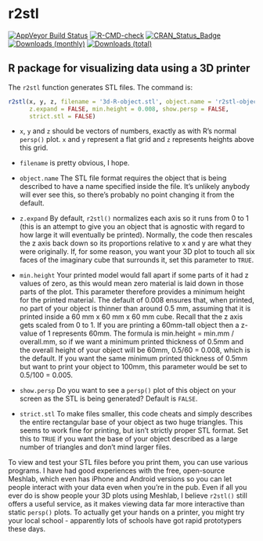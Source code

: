
<!-- README.md is generated from README.Rmd. Please edit that file -->

# r2stl

[![AppVeyor Build
Status](https://ci.appveyor.com/api/projects/status/github/paulnorthrop/r2stl?branch=master&svg=true)](https://ci.appveyor.com/project/paulnorthrop/r2stl)
[![R-CMD-check](https://github.com/paulnorthrop/r2stl/actions/workflows/R-CMD-check.yaml/badge.svg)](https://github.com/paulnorthrop/r2stl/actions/workflows/R-CMD-check.yaml)
[![CRAN_Status_Badge](https://www.r-pkg.org/badges/version/r2stl)](https://cran.r-project.org/package=r2stl)
[![Downloads
(monthly)](https://cranlogs.r-pkg.org/badges/r2stl?color=brightgreen)](https://cran.r-project.org/package=r2stl)
[![Downloads
(total)](https://cranlogs.r-pkg.org/badges/grand-total/r2stl?color=brightgreen)](https://cran.r-project.org/package=r2stl)

## R package for visualizing data using a 3D printer

The `r2stl` function generates STL files. The command is:

``` r
r2stl(x, y, z, filename = '3d-R-object.stl', object.name = 'r2stl-object', 
      z.expand = FALSE, min.height = 0.008, show.persp = FALSE, 
      strict.stl = FALSE)
```

- `x`, `y` and `z` should be vectors of numbers, exactly as with R’s
  normal `persp()` plot. `x` and `y` represent a flat grid and `z`
  represents heights above this grid.

- `filename` is pretty obvious, I hope.

- `object.name` The STL file format requires the object that is being
  described to have a name specified inside the file. It’s unlikely
  anybody will ever see this, so there’s probably no point changing it
  from the default.

- `z.expand` By default, `r2stl()` normalizes each axis so it runs from
  0 to 1 (this is an attempt to give you an object that is agnostic with
  regard to how large it will eventually be printed). Normally, the code
  then rescales the z axis back down so its proportions relative to x
  and y are what they were originally. If, for some reason, you want
  your 3D plot to touch all six faces of the imaginary cube that
  surrounds it, set this parameter to `TRUE`.

- `min.height` Your printed model would fall apart if some parts of it
  had z values of zero, as this would mean zero material is laid down in
  those parts of the plot. This parameter therefore provides a minimum
  height for the printed material. The default of 0.008 ensures that,
  when printed, no part of your object is thinner than around 0.5 mm,
  assuming that it is printed inside a 60 mm x 60 mm x 60 mm cube.
  Recall that the z axis gets scaled from 0 to 1. If you are printing a
  60mm-tall object then a z-value of 1 represents 60mm. The formula is
  min.height = min.mm / overall.mm, so if we want a minimum printed
  thickness of 0.5mm and the overall height of your object will be 60mm,
  0.5/60 = 0.008, which is the default. If you want the same minimum
  printed thickness of 0.5mm but want to print your object to 100mm,
  this parameter would be set to 0.5/100 = 0.005.

- `show.persp` Do you want to see a `persp()` plot of this object on
  your screen as the STL is being generated? Default is `FALSE`.

- `strict.stl` To make files smaller, this code cheats and simply
  describes the entire rectangular base of your object as two huge
  triangles. This seems to work fine for printing, but isn’t strictly
  proper STL format. Set this to `TRUE` if you want the base of your
  object described as a large number of triangles and don’t mind larger
  files.

To view and test your STL files before you print them, you can use
various programs. I have had good experiences with the free, open-source
Meshlab, which even has iPhone and Android versions so you can let
people interact with your data even when you’re in the pub. Even if all
you ever do is show people your 3D plots using Meshlab, I believe
`r2stl()` still offers a useful service, as it makes viewing data far
more interactive than static `persp()` plots. To actually get your hands
on a printer, you might try your local school - apparently lots of
schools have got rapid prototypers these days.
